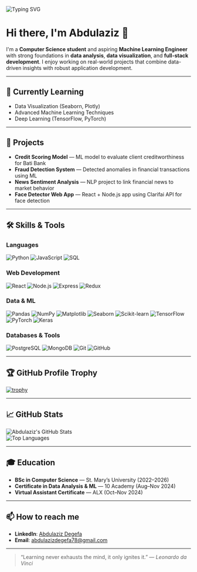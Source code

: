 <!-- Banner -->
<img src="https://readme-typing-svg.demolab.com?font=Fira+Code&duration=3000&pause=1000&center=true&vCenter=true&width=435&lines=Hi%2C+I'm+Abdulaziz;Machine+Learning+%7C+Data+Visualization+%7C+Full-Stack+Developer;Always+learning+and+building+!" alt="Typing SVG" />

# Hi there, I'm Abdulaziz 👋

I'm a **Computer Science student** and aspiring **Machine Learning Engineer** with strong foundations in **data analysis**, **data visualization**, and **full-stack development**. I enjoy working on real-world projects that combine data-driven insights with robust application development.

---

## 🧠 Currently Learning
- Data Visualization (Seaborn, Plotly)
- Advanced Machine Learning Techniques
- Deep Learning (TensorFlow, PyTorch)

---

## 💼 Projects
- **Credit Scoring Model** — ML model to evaluate client creditworthiness for Bati Bank
- **Fraud Detection System** — Detected anomalies in financial transactions using ML
- **News Sentiment Analysis** — NLP project to link financial news to market behavior
- **Face Detector Web App** — React + Node.js app using Clarifai API for face detection

---

## 🛠️ Skills & Tools

### Languages  
![Python](https://img.shields.io/badge/Python-3670A0?style=for-the-badge&logo=python&logoColor=white)
![JavaScript](https://img.shields.io/badge/JavaScript-ES6+-F7DF1E?style=for-the-badge&logo=javascript&logoColor=black)
![SQL](https://img.shields.io/badge/SQL-4479A1?style=for-the-badge&logo=postgresql&logoColor=white)

### Web Development  
![React](https://img.shields.io/badge/React-20232A?style=for-the-badge&logo=react)
![Node.js](https://img.shields.io/badge/Node.js-339933?style=for-the-badge&logo=node.js&logoColor=white)
![Express](https://img.shields.io/badge/Express.js-000000?style=for-the-badge&logo=express&logoColor=white)
![Redux](https://img.shields.io/badge/Redux-593D88?style=for-the-badge&logo=redux&logoColor=white)

### Data & ML  
![Pandas](https://img.shields.io/badge/Pandas-150458?style=for-the-badge&logo=pandas)
![NumPy](https://img.shields.io/badge/NumPy-013243?style=for-the-badge&logo=numpy)
![Matplotlib](https://img.shields.io/badge/Matplotlib-3776AB?style=for-the-badge&logo=matplotlib)
![Seaborn](https://img.shields.io/badge/Seaborn-2D3F50?style=for-the-badge&logo=python)
![Scikit-learn](https://img.shields.io/badge/Scikit--learn-F7931E?style=for-the-badge&logo=scikit-learn)
![TensorFlow](https://img.shields.io/badge/TensorFlow-FF6F00?style=for-the-badge&logo=tensorflow)
![PyTorch](https://img.shields.io/badge/PyTorch-EE4C2C?style=for-the-badge&logo=pytorch)
![Keras](https://img.shields.io/badge/Keras-D00000?style=for-the-badge&logo=keras)

### Databases & Tools  
![PostgreSQL](https://img.shields.io/badge/PostgreSQL-336791?style=for-the-badge&logo=postgresql&logoColor=white)
![MongoDB](https://img.shields.io/badge/MongoDB-4EA94B?style=for-the-badge&logo=mongodb&logoColor=white)
![Git](https://img.shields.io/badge/Git-F05032?style=for-the-badge&logo=git)
![GitHub](https://img.shields.io/badge/GitHub-181717?style=for-the-badge&logo=github)

---

## 🏆 GitHub Profile Trophy

[![trophy](https://github-profile-trophy.vercel.app/?username=Abdulaziz7878&theme=radical&margin-w=15&row=1)](https://github.com/ryo-ma/github-profile-trophy)

---

## 📈 GitHub Stats

![Abdulaziz's GitHub Stats](https://github-readme-stats.vercel.app/api?username=Abdulaziz7878&show_icons=true&theme=radical)  
![Top Languages](https://github-readme-stats.vercel.app/api/top-langs/?username=Abdulaziz7878&layout=compact&theme=radical)

---

## 🎓 Education
- **BSc in Computer Science** — St. Mary’s University (2022–2026)
- **Certificate in Data Analysis & ML** — 10 Academy (Aug–Nov 2024)
- **Virtual Assistant Certificate** — ALX (Oct–Nov 2024)

---

## 📫 How to reach me
- **LinkedIn**: [Abdulaziz Degefa](https://www.linkedin.com/in/abdulaziz-degefa-3a0453265)
- **Email**: [abdulazizdegefa78@gmail.com](mailto:abdulazizdegefa78@gmail.com)

---

> “Learning never exhausts the mind, it only ignites it.” — *Leonardo da Vinci*
<!---
Abdulaziz7878/Abdulaziz7878 is a ✨ special ✨ repository because its `README.md` (this file) appears on your GitHub profile.
You can click the Preview link to take a look at your changes.
--->
